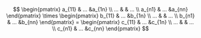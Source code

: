 
$$
\begin{pmatrix}
a_{11} & ... &a_{1n} \\
... & & ... \\
a_{n1} & ... &a_{nn}
\end{pmatrix}
\times \begin{pmatrix}
b_{11} & ... &b_{1n} \\
... & & ... \\
b_{n1} & ... &b_{nn}
\end{pmatrix} = \begin{pmatrix}
c_{11} & ... &c_{1n} \\
... & & ... \\
c_{n1} & ... &c_{nn}
\end{pmatrix} 
$$
<!--stackedit_data:
eyJoaXN0b3J5IjpbLTEzMDkyNDYzODVdfQ==
-->